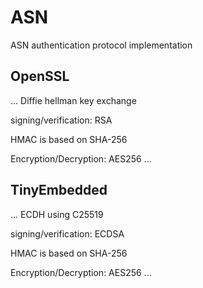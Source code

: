 # ASN

ASN authentication protocol implementation

## OpenSSL

...
Diffie hellman key exchange

signing/verification: RSA

HMAC is based on SHA-256

Encryption/Decryption: AES256
...


## TinyEmbedded

...
ECDH using C25519

signing/verification: ECDSA

HMAC is based on SHA-256

Encryption/Decryption: AES256
...
